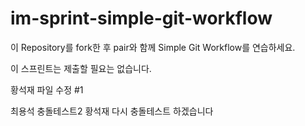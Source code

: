 # im-sprint-simple-git-workflow

이 Repository를 fork한 후 pair와 함께 Simple Git Workflow를 연습하세요.

이 스프린트는 제출할 필요는 없습니다.

황석재 파일 수정 #1

최용석 충돌테스트2
황석재 다시 충돌테스트 하겠습니다
